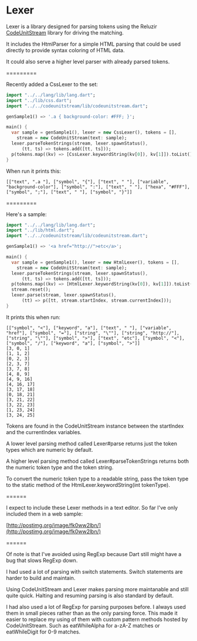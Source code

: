 Lexer
=====

Lexer is a library designed for parsing tokens using the Reluzir [CodeUnitStream](https://github.com/jpedrosa/reluzir/tree/master/codeunitstream) library for driving the matching.

It includes the HtmlParser for a simple HTML parsing that could be used directly to provide syntax coloring of HTML data.

It could also serve a higher level parser with already parsed tokens.

=========

Recently added a CssLexer to the set:

```dart
import "../../lang/lib/lang.dart";
import "../lib/css.dart";
import "../../codeunitstream/lib/codeunitstream.dart";

genSample1() => '.a { background-color: #FFF; }';

main() {
  var sample = genSample1(), lexer = new CssLexer(), tokens = [],
    stream = new CodeUnitStream(text: sample);
  lexer.parseTokenStrings(stream, lexer.spawnStatus(), 
      (tt, ts) => tokens.add([tt, ts]));
  p(tokens.map((kv) => [CssLexer.keywordString(kv[0]), kv[1]]).toList());
}
```

When run it prints this:

```
[["text", ".a "], ["symbol", "{"], ["text", " "], ["variable", "background-color"], ["symbol", ":"], ["text", " "], ["hexa", "#FFF"], ["symbol", ";"], ["text", " "], ["symbol", "}"]]
```

=========

Here's a sample:

```dart
import "../../lang/lib/lang.dart";
import "../lib/html.dart";
import "../../codeunitstream/lib/codeunitstream.dart";

genSample1() => '<a href="http://">etc</a>';

main() {
  var sample = genSample1(), lexer = new HtmlLexer(), tokens = [],
    stream = new CodeUnitStream(text: sample);
  lexer.parseTokenStrings(stream, lexer.spawnStatus(), 
      (tt, ts) => tokens.add([tt, ts]));
  p(tokens.map((kv) => [HtmlLexer.keywordString(kv[0]), kv[1]]).toList());
  stream.reset();
  lexer.parse(stream, lexer.spawnStatus(),
      (tt) => p([tt, stream.startIndex, stream.currentIndex]));
}
```

It prints this when run:

```
[["symbol", "<"], ["keyword", "a"], ["text", " "], ["variable", "href"], ["symbol", "="], ["string", "\""], ["string", "http://"], ["string", "\""], ["symbol", ">"], ["text", "etc"], ["symbol", "<"], ["symbol", "/"], ["keyword", "a"], ["symbol", ">"]]
[3, 0, 1]
[1, 1, 2]
[0, 2, 3]
[2, 3, 7]
[3, 7, 8]
[4, 8, 9]
[4, 9, 16]
[4, 16, 17]
[3, 17, 18]
[0, 18, 21]
[3, 21, 22]
[3, 22, 23]
[1, 23, 24]
[3, 24, 25]
```

Tokens are found in the CodeUnitStream instance between the startIndex and the currentIndex variables.

A lower level parsing method called Lexer#parse returns just the token types which are numeric by default.

A higher level parsing method called Lexer#parseTokenStrings returns both the numeric token type and the token string.

To convert the numeric token type to a readable string, pass the token type to the static method of the HtmlLexer.keywordString(int tokenType).

======

I expect to include these Lexer methods in a text editor. So far I've only included them in a web sample:

[http://postimg.org/image/fk0ww2lbn/](http://postimg.org/image/fk0ww2lbn/)

======

Of note is that I've avoided using RegExp because Dart still might have a bug that slows RegExp down.

I had used a lot of parsing with switch statements. Switch statements are harder to build and maintain.

Using CodeUnitStream and Lexer makes parsing more maintanable and still quite quick. Halting and resuming parsing is also standard by default.

I had also used a lot of RegExp for parsing purposes before. I always used them in small pieces rather than as the only parsing force. This made it easier to replace my using of them with custom pattern methods hosted by CodeUnitStream. Such as eatWhileAlpha for a-zA-Z matches or eatWhileDigit for 0-9 matches.








